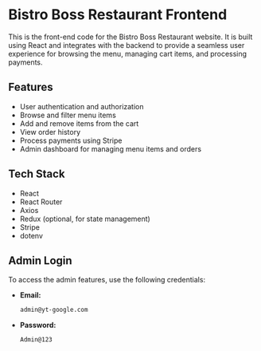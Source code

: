 # Bistro Boss Restaurant Frontend

This is the front-end code for the Bistro Boss Restaurant website. It is built using React and integrates with the backend to provide a seamless user experience for browsing the menu, managing cart items, and processing payments.

## Features

- User authentication and authorization
- Browse and filter menu items
- Add and remove items from the cart
- View order history
- Process payments using Stripe
- Admin dashboard for managing menu items and orders

## Tech Stack

- React
- React Router
- Axios
- Redux (optional, for state management)
- Stripe
- dotenv

## Admin Login

To access the admin features, use the following credentials:

- **Email:**
   ```sh
   admin@yt-google.com
    ```
- **Password:**
   ```sh
   Admin@123
    ```
